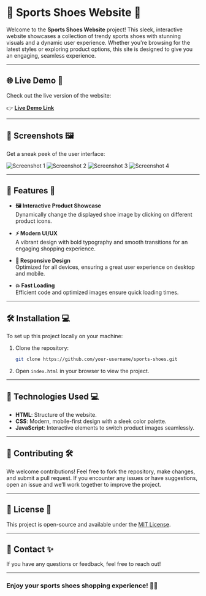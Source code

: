 
# 🚀 **Sports Shoes Website** 🌟

Welcome to the **Sports Shoes Website** project! This sleek, interactive website showcases a collection of trendy sports shoes with stunning visuals and a dynamic user experience. Whether you're browsing for the latest styles or exploring product options, this site is designed to give you an engaging, seamless experience.

---

## 🌐 **Live Demo** 🎥

Check out the live version of the website:

👉 [**Live Demo Link**](https://your-live-demo-link.com)

---

## 📸 **Screenshots** 🖼️

Get a sneak peek of the user interface:

![Screenshot 1](https://github.com/your-username/sports-shoes/raw/main/1.png)
![Screenshot 2](https://github.com/your-username/sports-shoes/raw/main/2.png)
![Screenshot 3](https://github.com/your-username/sports-shoes/raw/main/3.png)
![Screenshot 4](https://github.com/your-username/sports-shoes/raw/main/4.png)

---

## 🚀 **Features** 🌟

- **🖼️ Interactive Product Showcase**  
  Dynamically change the displayed shoe image by clicking on different product icons.

- **⚡️ Modern UI/UX**  
  A vibrant design with bold typography and smooth transitions for an engaging shopping experience.

- **📱 Responsive Design**  
  Optimized for all devices, ensuring a great user experience on desktop and mobile.

- **💥 Fast Loading**  
  Efficient code and optimized images ensure quick loading times.

---

## 🛠️ **Installation** 💻

To set up this project locally on your machine:

1. Clone the repository:
   ```bash
   git clone https://github.com/your-username/sports-shoes.git
   ```

2. Open `index.html` in your browser to view the project.

---

## 🎨 **Technologies Used** 💻

- **HTML**: Structure of the website.
- **CSS**: Modern, mobile-first design with a sleek color palette.
- **JavaScript**: Interactive elements to switch product images seamlessly.

---

## 🤝 **Contributing** 🛠️

We welcome contributions! Feel free to fork the repository, make changes, and submit a pull request. If you encounter any issues or have suggestions, open an issue and we’ll work together to improve the project.

---

## 📜 **License** 📝

This project is open-source and available under the [MIT License](LICENSE).

---

## 💬 **Contact** ✨

If you have any questions or feedback, feel free to reach out!

---

### **Enjoy your sports shoes shopping experience!** 👟✨

